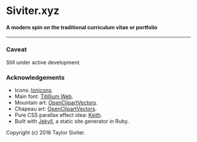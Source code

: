 # Siviter.xyz

#### A modern spin on the traditional curriculum vitae or portfolio

***

### Caveat

Still under active development.

### Acknowledgements

- Icons: [Ionicons](https://www.iconfinder.com/iconsets/ionicons).
- Main font: [Titillium Web](https://fonts.google.com/specimen/Titillium+Web).
- Mountain art: [OpenClipartVectors](https://pixabay.com/en/game-hill-mountains-request-224970-1299478/).
- Chapeau art: [OpenClipartVectors](https://pixabay.com/en/chapeau-confusion-destinations-1293807/).
- Pure CSS parallax effect idea: [Keith](http://keithclark.co.uk/articles/practical-css-parallax/).
- Built with [Jekyll](http://jekyllrb.com/), a static site generator in Ruby.

Copyright (c) 2016 Taylor Siviter.